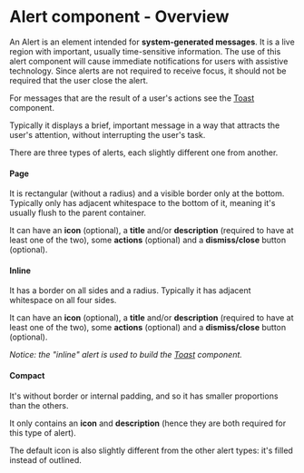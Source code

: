 # Alert component - Overview

An Alert is an element intended for **system-generated messages**. It is a live region with important, usually time-sensitive information. The use of this alert component will cause immediate notifications for users with assistive technology. Since alerts are not required to receive focus, it should not be required that the user close the alert.

For messages that are the result of a user's actions see the [Toast](/components/toast/01_overview/) component.

Typically it displays a brief, important message in a way that attracts the user's attention, without interrupting the user's task.

There are three types of alerts, each slightly different one from another.

#### Page

It is rectangular (without a radius) and a visible border only at the bottom. Typically only has adjacent whitespace to the bottom of it, meaning it's usually flush to the parent container.

It can have an **icon** (optional), a **title** and/or **description** (required to have at least one of the two), some **actions** (optional) and a **dismiss/close** button (optional).

#### Inline

It has a border on all sides and a radius. Typically it has adjacent whitespace on all four sides.

It can have an **icon** (optional), a **title** and/or **description** (required to have at least one of the two), some **actions** (optional) and a **dismiss/close** button (optional).

_Notice: the "inline" alert is used to build the [Toast](/components/toast/01_overview/) component._

#### Compact

It's without border or internal padding, and so it has smaller proportions than the others.

It only contains an **icon** and **description** (hence they are both required for this type of alert).

The default icon is also slightly different from the other alert types: it's filled instead of outlined.